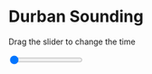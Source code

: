 <h1>Durban Sounding</h1>
<p>Drag the slider to change the time</p>

<div class="slidecontainer">
<input oninput='setImage(this)' class="slider" type="range" min="0" max="6" value="0" step="1" />
<img id='img'/>
</div>

<script>
var img = document.getElementById('img');
var img_array = ['/assets/images/skwt/skd_dur_wrfout_d01_2020-06-02_12:00:00.png',
'/assets/images/skwt/skd_dur_wrfout_d01_2020-06-02_18:00:00.png',
'/assets/images/skwt/skd_dur_wrfout_d01_2020-06-03_00:00:00.png',
'/assets/images/skwt/skd_dur_wrfout_d01_2020-06-03_06:00:00.png',
'/assets/images/skwt/skd_dur_wrfout_d01_2020-06-03_12:00:00.png',
'/assets/images/skwt/skd_dur_wrfout_d01_2020-06-03_18:00:00.png',];
function setImage(obj)
{
        var value = obj.value;
        img.src = img_array[value];

}
</script>
